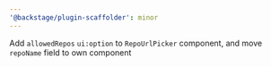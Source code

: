 ```yaml
---
'@backstage/plugin-scaffolder': minor
---
```


Add `allowedRepos` `ui:option` to `RepoUrlPicker` component, and move `repoName` field to own component

